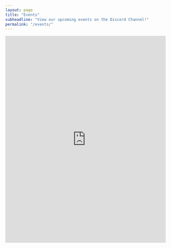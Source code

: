 ```yaml
---
layout: page
title: "Events"
subheadline: "View our upcoming events on the Discord Channel!"
permalink: "/events/"
---
```


<iframe src="https://titanembeds.com/embed/613860046492925992?defaultchannel=636741947767390228" height="650 px" width="100%" frameborder="0"></iframe>
